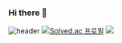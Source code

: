 ### Hi there 👋

<!--
**syous154/syous154** is a ✨ _special_ ✨ repository because its `README.md` (this file) appears on your GitHub profile.

Here are some ideas to get you started:

- 🔭 I’m currently working on ...
- 🌱 I’m currently learning ...
- 👯 I’m looking to collaborate on ...
- 🤔 I’m looking for help with ...
- 💬 Ask me about ...
- 📫 How to reach me: ...
- 😄 Pronouns: ...
- ⚡ Fun fact: ...
-->

![header](https://capsule-render.vercel.app/api?type=waving&color=auto&height=300&section=header&text=syous154%20render&fontSize=90)
[![Solved.ac
프로필](http://mazassumnida.wtf/api/v2/generate_badge?boj=mohani7601)](https://solved.ac/mohani7601)
<img src="http://mazandi.herokuapp.com/api?handle=mohani7601&theme=cold"/>
